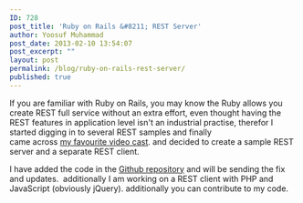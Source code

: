 ```yaml
---
ID: 728
post_title: 'Ruby on Rails &#8211; REST Server'
author: Yoosuf Muhammad
post_date: 2013-02-10 13:54:07
post_excerpt: ""
layout: post
permalink: /blog/ruby-on-rails-rest-server/
published: true
---
```

If you are familiar with Ruby on Rails, you may know the Ruby allows you create REST full service without an extra effort, even thought having the REST features in application level isn't an industrial practise, therefor I started digging in to several REST samples and finally came across <a title="Rails Cast" href="http://railscasts.com/episodes/350-rest-api-versioning" target="_blank">my favourite video cast</a>. and decided to create a sample REST server and a separate REST client.

I have added the code in the <a title="REST server by Yoosuf" href="https://github.com/eyoosuf/REST-Server" target="_blank">Github repository</a> and will be sending the fix and updates.  additionally I am working on a REST client with PHP and JavaScript (obviously jQuery). additionally you can contribute to my code.